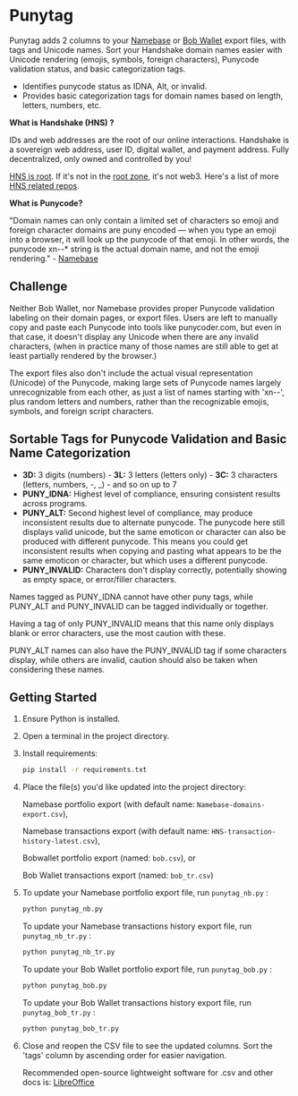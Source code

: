 # Punytag

Punytag adds 2 columns to your [Namebase](https://namebase.io) or [Bob Wallet](https://github.com/kyokan/bob-wallet) export files, with tags and Unicode names. Sort your Handshake domain names easier with Unicode rendering (emojis, symbols, foreign characters), Punycode validation status, and basic categorization tags.

- Identifies punycode status as IDNA, Alt, or invalid.
- Provides basic categorization tags for domain names based on length, letters, numbers, etc.

**What is Handshake (HNS) ?**

IDs and web addresses are the root of our online interactions. Handshake is a sovereign web address, user ID, digital wallet, and payment address. Fully decentralized, only owned and controlled by you!

[HNS is root](https://youtu.be/mhANHB6_lRU&t=28). If it's not in the [root zone](https://en.wikipedia.org/wiki/Alternative_DNS_root#Handshake), it's not web3. Here's a list of more [HNS related repos](https://github.com/stars/i1li/lists/hns).

**What is Punycode?**

"Domain names can only contain a limited set of characters so emoji and foreign character domains are puny encoded — when you type an emoji into a browser, it will look up the punycode of that emoji. In other words, the punycode xn--* string is the actual domain name, and not the emoji rendering." - [Namebase](https://support.namebase.io/en/articles/6770813-why-do-emoji-domains-begin-with-xn-strings)

## Challenge

Neither Bob Wallet, nor Namebase provides proper Punycode validation labeling on their domain pages, or export files. Users are left to manually copy and paste each Punycode into tools like punycoder.com, but even in that case, it doesn't display any Unicode when there are any invalid characters, (when in practice many of those names are still able to get at least partially rendered by the browser.)

The export files also don't include the actual visual representation (Unicode) of the Punycode, making large sets of Punycode names largely unrecognizable from each other, as just a list of names starting with 'xn--', plus random letters and numbers, rather than the recognizable emojis, symbols, and foreign script characters.

## Sortable Tags for Punycode Validation and Basic Name Categorization

- **3D:** 3 digits (numbers) - **3L:** 3 letters (letters only) - **3C:** 3 characters (letters, numbers, -, _) - and so on up to 7
- **PUNY_IDNA:** Highest level of compliance, ensuring consistent results across programs.
- **PUNY_ALT:** Second highest level of compliance, may produce inconsistent results due to alternate punycode. The punycode here still displays valid unicode, but the same emoticon or character can also be produced with different punycode. This means you could get inconsistent results when copying and pasting what appears to be the same emoticon or character, but which uses a different punycode.
- **PUNY_INVALID:** Characters don't display correctly, potentially showing as empty space, or error/filler characters.

Names tagged as PUNY_IDNA cannot have other puny tags, while PUNY_ALT and PUNY_INVALID can be tagged individually or together.

Having a tag of only PUNY_INVALID means that this name only displays blank or error characters, use the most caution with these.

PUNY_ALT names can also have the PUNY_INVALID tag if some characters display, while others are invalid, caution should also be taken when considering these names.

## Getting Started

1. Ensure Python is installed.
2. Open a terminal in the project directory.
3. Install requirements:
    ```bash
    pip install -r requirements.txt
    ```
4. Place the file(s) you'd like updated into the project directory:
   
   Namebase portfolio export (with default name: `Namebase-domains-export.csv`),
   
   Namebase transactions export (with default name: `HNS-transaction-history-latest.csv`),
   
   Bobwallet portfolio export (named: `bob.csv`), or
   
   Bob Wallet transactions export (named: `bob_tr.csv`)
5. To update your Namebase portfolio export file, run `punytag_nb.py` :
    ```bash
    python punytag_nb.py
    ```
   To update your Namebase transactions history export file, run `punytag_nb_tr.py` :
    ```bash
    python punytag_nb_tr.py
    ```
    To update your Bob Wallet portfolio export file, run `punytag_bob.py` :
    ```bash
    python punytag_bob.py
    ```
   To update your Bob Wallet transactions history export file, run `punytag_bob_tr.py` :
    ```bash
    python punytag_bob_tr.py
    ```
6. Close and reopen the CSV file to see the updated columns. Sort the 'tags' column by ascending order for easier navigation.

   Recommended open-source lightweight software for .csv and other docs is: [LibreOffice](https://www.libreoffice.org)
